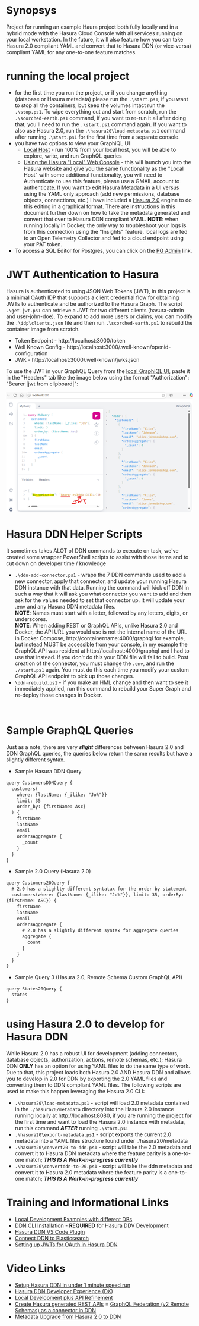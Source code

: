 # Synopsys
Project for running an example Haura project both fully locally and in a hybrid mode with the Hasura Cloud Console with all services running on your local workstation. In the future, it will also feature how you can take Hasura 2.0 compliant YAML and convert that to Hasura DDN (or vice-versa) compliant YAML for any one-to-one feature matches.

# running the local project
- for the first time you run the project, or if you change anything (database or Hasura metadata) please run the `.\start.ps1`, if you want to stop all the containers, but keep the volumes intact run the `.\stop.ps1`. To wipe everything out and start from scratch, run the `.\scorched-earth.ps1` command, if you want to re-run it all after doing that, you'll need to run the `.\start.ps1` command again. If you want to also use Hasura 2.0, run the `.\hasura20\load-metadata.ps1` command after running `.\start.ps1` for the first time from a separate console.
- you have two options to view your GraphiQL UI
  - [Local Host](http://localhost:3280/) - run 100% from your local host, you will be able to explore, write, and run GraphQL queries
  - [Using the Hasura "Local" Web Console](https://console.hasura.io/local/graphql) - this will launch you into the Hasura website and give you the same functionality as the "Local Host" with some additional functionality, you will need to Authenticate to use this feature, please use a GMAIL account to authenticate. If you want to edit Hasura Metadata in a UI versus using the YAML only approach (add new permissions, database objects, connections, etc.) I have included a [Hasura 2.0](http://localhost:8080) engine to do this editing in a graphical format. There are instructions in this document further down on how to take the metadata generated and convert that over to Hasura DDN compliant YAML. **NOTE**: when running locally in Docker, the only way to troubleshoot your logs is from this connection using the "Insights" feature, local logs are fed to an Open Telemetry Collector and fed to a cloud endpoint using your PAT token.
 - To access a SQL Editor for Postgres, you can click on the [PG Admin](http://localhost:8889/browser/) link.

# JWT Authentication to Hasura
Hasura is authenticated to using JSON Web Tokens (JWT), in this project is a minimal OAuth IDP that supports a client credential flow for obtaining JWTs to authenticate and be authorized to the Hasura Graph. The script `.\get-jwt.ps1` can retrieve a JWT for two different clients (hasura-admin and user-john-doe). To expand to add more users or claims, you can modify the `.\idp\clients.json` file and then run `.\scorched-earth.ps1` to rebuild the container image from scratch.
- Token Endpoint - http://localhost:3000/token
- Well Known Config - http://localhost:3000/.well-known/openid-configuration
- JWK - http://localhost:3000/.well-known/jwks.json

To use the JWT in your GraphQL Query from the [local GraphiQL UI](http://localhost:3280/), paste it in the "Headers" tab like the image below using the format "Authorization": "Bearer |jwt from clipboard|":

![GraphiQL using  JWT](./img/using-jwt-in-graphiql.png)

# Hasura DDN Helper Scripts
It sometimes takes ALOT of DDN commands to execute on task, we've created some wrapper PowerShell scripts to assist with those items and to cut down on developer time / knowledge
- `.\ddn-add-connector.ps1` - wraps the 7 DDN commands used to add a new connector, apply that connector, and update your running Hasura DDN instance with that data. Running the command will kick off DDN in such a way that it will ask you what connector you want to add and then ask for the values needed to set that connector up. It will update your .env and any Hasura DDN metadata files.<br>**NOTE**: Names must start with a letter, followed by any letters, digits, or underscores.
<br>**NOTE**: When adding REST or GraphQL APIs, unlike Hasura 2.0 and Docker, the API URL you would use is not the internal name of the URL in Docker Compose, http://containername:4000/graphql for example, but instead MUST be accessible from your console, in my example the GraphQL API was resident at http://localhost:4000/graphql and I had to use that instead. If you don't do this your DDN file will fail to build. Post creation of the connector, you must change the `.env`, and run the `./start.ps1` again. You must do this each time you modify your custom GraphQL API endpoint to pick up those changes.
- `\ddn-rebuild.ps1` - if you make an HML change and then want to see it immediately applied, run this command to rebuild your Super Graph and re-deploy those changes in Docker.
<br>

# Sample GraphQL Queries
Just as a note, there are very ***slight*** differences between Hasura 2.0 and DDN GraphQL queries, the queries below return the same results but have a slightly different syntax.
- Sample Hasura DDN Query
```gql
query CustomersDDNQuery {
  customers(
    where: {lastName: {_ilike: "Jo%"}}
    limit: 35
    order_by: {firstName: Asc}
  ) {
    firstName
    lastName
    email
    ordersAggregate {
      _count
    }
  }
}
```
- Sample 2.0 Query (Hasura 2.0)
```gql
query Customers20Query {
  # 2.0 has a slighlty different syntatax for the order by statement
  customers(where: {lastName: {_ilike: "Jo%"}}, limit: 35, orderBy: {firstName: ASC}) {
    firstName
    lastName
    email
    ordersAggregate {
      # 2.0 has a slightly different syntax for aggregate queries
      aggregate {
        count
      }
    }
  }
}
```
- Sample Query 3 (Hasura 2.0, Remote Schema Custom GraphQL API)
```gql
query States20Query {
  states
}
```
# using Hasura 2.0 to develop for Hasura DDN
While Hasura 2.0 has a robust UI for development (adding connectors, database objects, authorization, actions, remote schemas, etc.); Hasura DDN **ONLY** has an option for using YAML files to do the same type of work. Due to that, this project loads both Hasura 2.0 AND Hasura DDN and allows you to develop in 2.0 for DDN by exporting the 2.0 YAML files and converting them to DDN compliant YAML files. The following scripts are used to make this happen leveraging the Hasura 2.0 CLI:
- `.\hasura20\load-metadata.ps1` - script will load 2.0 metadata contained in the `./hasura20/metadata` directory into the Hasura 2.0 instance running locally at http://localhost:8080, if you are running the project for the first time and want to load the Hasura 2.0 instance with metadata, run this command ***AFTER*** running `.\start.ps1`
- `.\hasura20\export-metadata.ps1` - script exports the current 2.0 metadata into a YAML files structure found under ./hasura20/metadata
- `.\hasura20\convert20-to-ddn.ps1` - script will take the 2.0 metadata and convert it to Hasura DDN metadata where the feature parity is a one-to-one match; ***THIS IS A Work-in-progress currently***
- `.\hasura20\convertddn-to-20.ps1` - script will take the ddn metadata and convert it to Hasura 2.0 metadata where the feature parity is a one-to-one match; ***THIS IS A Work-in-progress currently***

# Training and Informational Links
- [Local Development Examples with different DBs](https://github.com/hasura/ddn-examples/blob/main/README.md)
- [DDN CLI Installation](https://hasura.io/docs/3.0/reference/cli/installation/) - **REQUIRED** for Hasura DDV Development
- [Hasura DDN VS Code Plugin](https://marketplace.visualstudio.com/items?itemName=HasuraHQ.hasura)
- [Connect DDN to Elasticsearch](https://hasura.io/docs/3.0/how-to-build-with-ddn/with-elasticsearch/)
- [Setting up JWTs for OAuth in Hasura DDN](https://github.com/hasura/ddn-docs/blob/main/docs/auth/jwt/jwt-configuration.mdx)

# Video Links
- [Setup Hasura DDN in under 1 minute speed run](https://www.youtube.com/watch?v=OsO6TzwFb30)
- [Hasura DDN Developer Experience (DX)](https://www.youtube.com/watch?v=PKt1WMPjq5w)
- [Local Development plus API Refinement](https://www.youtube.com/watch?v=WuyOhGThm8c)
- [Create Hasura generated REST APIs](https://www.youtube.com/watch?v=Iuxhjo7Ko9c)
= [GraphQL Federation (v2 Remote Schemas) as a connector in DDN](https://www.youtube.com/watch?v=LJBTBIOB44U)
- [Metadata Upgrade from Hasura 2.0 to DDN](https://hasura.io/docs/3.0/upgrade/overview/)